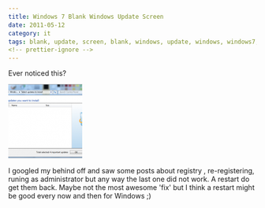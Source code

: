 ```yaml
---
title: Windows 7 Blank Windows Update Screen
date: 2011-05-12
category: it
tags: blank, update, screen, blank, windows, update, windows, windows7, windows, update
<!-- prettier-ignore -->
---
```


Ever noticed this?

[![blank windows update](images/winupdt-150x150.png "winupdt")](images/winupdt.png)

I googled my behind off and saw some posts about registry , re-registering, runing as administrator but any way the last one did not work. A restart do get them back. Maybe not the most awesome 'fix' but I think a restart might be good every now and then for Windows ;)
